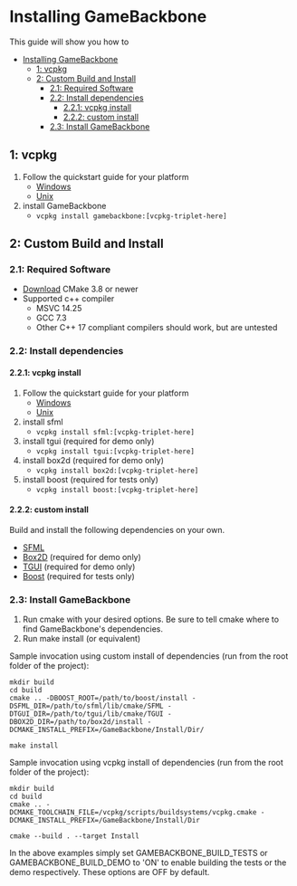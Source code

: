 # Installing GameBackbone

This guide will show you how to 

- [Installing GameBackbone](#installing-gamebackbone)
  - [1: vcpkg](#1-vcpkg)
  - [2: Custom Build and Install](#2-custom-build-and-install)
    - [2.1: Required Software](#21-required-software)
    - [2.2: Install dependencies](#22-install-dependencies)
      - [2.2.1: vcpkg install](#221-vcpkg-install)
      - [2.2.2: custom install](#222-custom-install)
    - [2.3: Install GameBackbone](#23-install-gamebackbone)

## 1: vcpkg
1. Follow the quickstart guide for your platform
   * [Windows](https://github.com/AgreeableDeerGames/ag_vcpkg#quick-start-windows)
   * [Unix](https://github.com/AgreeableDeerGames/ag_vcpkg#quick-start-windows)
2. install GameBackbone
   * `vcpkg install gamebackbone:[vcpkg-triplet-here]`

## 2: Custom Build and Install

### 2.1: Required Software
* [Download](https://cmake.org/download/) CMake 3.8 or newer
* Supported c++ compiler
  * MSVC 14.25
  * GCC 7.3
  * Other C++ 17 compliant compilers should work, but are untested 

### 2.2: Install dependencies
#### 2.2.1: vcpkg install
1. Follow the quickstart guide for your platform
   * [Windows](https://github.com/AgreeableDeerGames/ag_vcpkg#quick-start-windows)
   * [Unix](https://github.com/AgreeableDeerGames/ag_vcpkg#quick-start-windows)
2. install sfml
   * `vcpkg install sfml:[vcpkg-triplet-here]`
3. install tgui (required for demo only)
   * `vcpkg install tgui:[vcpkg-triplet-here]`
4. install box2d (required for demo only)
   * `vcpkg install box2d:[vcpkg-triplet-here]`
5. install boost (required for tests only)
   * `vcpkg install boost:[vcpkg-triplet-here]`

#### 2.2.2: custom install
Build and install the following dependencies on your own. 
* [SFML](https://www.sfml-dev.org/download/sfml/2.5.1/)
* [Box2D](https://box2d.org/) (required for demo only)
* [TGUI](https://tgui.eu/) (required for demo only)
* [Boost](https://www.boost.org/users/download/) (required for tests only)

### 2.3: Install GameBackbone

1. Run cmake with your desired options. Be sure to tell cmake where to find GameBackbone's dependencies. 
2. Run make install (or equivalent)

Sample invocation using custom install of dependencies (run from the root folder of the project):

    mkdir build
    cd build
    cmake .. -DBOOST_ROOT=/path/to/boost/install -DSFML_DIR=/path/to/sfml/lib/cmake/SFML -DTGUI_DIR=/path/to/tgui/lib/cmake/TGUI -DBOX2D_DIR=/path/to/box2d/install -DCMAKE_INSTALL_PREFIX=/GameBackbone/Install/Dir/

    make install

Sample invocation using vcpkg install of dependencies (run from the root folder of the project):

    mkdir build
    cd build
    cmake .. -DCMAKE_TOOLCHAIN_FILE=/vcpkg/scripts/buildsystems/vcpkg.cmake -DCMAKE_INSTALL_PREFIX=/GameBackbone/Install/Dir

    cmake --build . --target Install

In the above examples simply set GAMEBACKBONE_BUILD_TESTS or GAMEBACKBONE_BUILD_DEMO to 'ON' to enable building the tests or the demo respectively. These options are OFF by default.